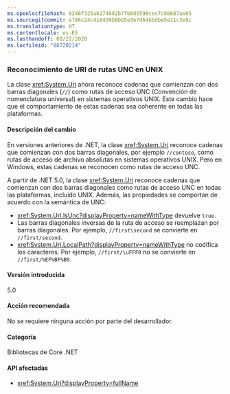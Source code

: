 ```yaml
---
ms.openlocfilehash: 0246f325a6274082b7fb0d5590cec7c80687ae85
ms.sourcegitcommit: ef86c24c418439b8bb5e3e7d64bbdbe5e11c3e9c
ms.translationtype: HT
ms.contentlocale: es-ES
ms.lasthandoff: 08/21/2020
ms.locfileid: "88720214"
---
```

### <a name="uri-recognition-of-unc-paths-on-unix"></a>Reconocimiento de URI de rutas UNC en UNIX

La clase <xref:System.Uri> ahora reconoce cadenas que comienzan con dos barras diagonales (`//`) como rutas de acceso UNC (Convención de nomenclatura universal) en sistemas operativos UNIX. Este cambio hace que el comportamiento de estas cadenas sea coherente en todas las plataformas.

#### <a name="change-description"></a>Descripción del cambio

En versiones anteriores de .NET, la clase <xref:System.Uri> reconoce cadenas que comienzan con dos barras diagonales, por ejemplo `//contoso`, como rutas de acceso de archivo absolutas en sistemas operativos UNIX. Pero en Windows, estas cadenas se reconocen como rutas de acceso UNC.

A partir de .NET 5.0, la clase <xref:System.Uri> reconoce cadenas que comienzan con dos barras diagonales como rutas de acceso UNC en todas las plataformas, incluido UNIX. Además, las propiedades se comportan de acuerdo con la semántica de UNC:

- <xref:System.Uri.IsUnc?displayProperty=nameWithType> devuelve `true`.
- Las barras diagonales inversas de la ruta de acceso se reemplazan por barras diagonales. Por ejemplo, `//first\second` se convierte en `//first/second`.
- <xref:System.Uri.LocalPath?displayProperty=nameWithType> no codifica los caracteres. Por ejemplo, `//first/\uFFF0` *no* se convierte en `//first/%EF%BF%B0`.

#### <a name="version-introduced"></a>Versión introducida

5.0

#### <a name="recommended-action"></a>Acción recomendada

No se requiere ninguna acción por parte del desarrollador.

#### <a name="category"></a>Categoría

Bibliotecas de Core .NET

#### <a name="affected-apis"></a>API afectadas

- <xref:System.Uri?displayProperty=fullName>

<!--

#### Affected APIs

- `T:System.Uri`

-->
